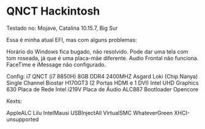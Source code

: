 # QNCT Hackintosh

Testado no:
Mojave, Catalina 10.15.7, Big Sur

Essa é minha atual EFI, mas com alguns problemas:

Horário do Windows fica bugado, não resolvido.
Pode dar uma tela com tom roseada, já que é uma placa-mãe diferente.
Audio Frontal não funciona.
FaceTime e iMessage não configurado.

Config:
i7 QNCT (i7 8850H)
8GB DDR4 2400MHZ Asgard Loki (Chip Nanya) Single Channel
Biostar H170GT3 (2 Portas HDMI e 1 DVI)
Intel UHD Graphics 630
Placa de Rede Intel i219V
Placa de Áudio ALC887
Bootloader Opencore

Kexts:

AppleALC
Lilu
IntelMausi
USBInjectAll
VirtualSMC
WhateverGreen
XHCI-unsupported
